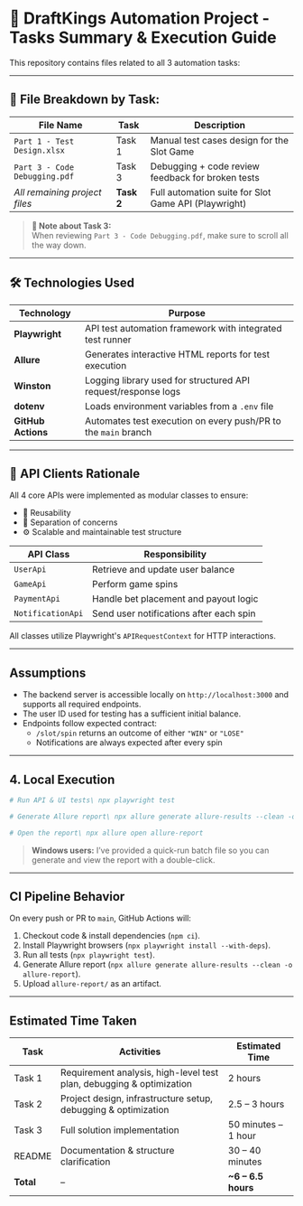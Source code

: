 # 🎯 DraftKings Automation Project - Tasks Summary & Execution Guide

This repository contains files related to all 3 automation tasks:

---

## 📌 File Breakdown by Task:

| File Name                      | Task     | Description                                           |
|-------------------------------|----------|-------------------------------------------------------|
| `Part 1 - Test Design.xlsx`   | Task 1   | Manual test cases design for the Slot Game           |
| `Part 3 - Code Debugging.pdf` | Task 3   | Debugging + code review feedback for broken tests     |
| *All remaining project files* | **Task 2** | Full automation suite for Slot Game API (Playwright) |

> **📝 Note about Task 3:**  
> When reviewing `Part 3 - Code Debugging.pdf`, make sure to scroll all the way down.

---

## 🛠️ Technologies Used

| Technology        | Purpose                                                             |
|-------------------|---------------------------------------------------------------------|
| **Playwright**     | API test automation framework with integrated test runner           |
| **Allure**         | Generates interactive HTML reports for test execution              |
| **Winston**        | Logging library used for structured API request/response logs      |
| **dotenv**         | Loads environment variables from a `.env` file                     |
| **GitHub Actions** | Automates test execution on every push/PR to the `main` branch     |

---

## 🤖 API Clients Rationale

All 4 core APIs were implemented as modular classes to ensure:
- 🔁 Reusability
- 🧹 Separation of concerns
- ⚙️ Scalable and maintainable test structure

| API Class          | Responsibility                                      |
|--------------------|-----------------------------------------------------|
| `UserApi`          | Retrieve and update user balance                    |
| `GameApi`          | Perform game spins                                  |
| `PaymentApi`       | Handle bet placement and payout logic               |
| `NotificationApi`  | Send user notifications after each spin             |

All classes utilize Playwright's `APIRequestContext` for HTTP interactions.

---


## Assumptions

- The backend server is accessible locally on `http://localhost:3000` and supports all required endpoints.
- The user ID used for testing has a sufficient initial balance.
- Endpoints follow expected contract:
  - `/slot/spin` returns an outcome of either `"WIN"` or `"LOSE"`
  - Notifications are always expected after every spin

---

## 4. Local Execution

```bash
# Run API & UI tests\ npx playwright test

# Generate Allure report\ npx allure generate allure-results --clean -o allure-report

# Open the report\ npx allure open allure-report
```

> **Windows users:** I’ve provided a quick-run batch file so you can generate and view the report with a double-click.

---

## CI Pipeline Behavior

On every push or PR to `main`, GitHub Actions will:

1. Checkout code & install dependencies (`npm ci`).
2. Install Playwright browsers (`npx playwright install --with-deps`).
3. Run all tests (`npx playwright test`).
4. Generate Allure report (`npx allure generate allure-results --clean -o allure-report`).
5. Upload `allure-report/` as an artifact.

---


## Estimated Time Taken

| Task     | Activities                                                               | Estimated Time     |
|----------|---------------------------------------------------------------------------|--------------------|
| Task 1   | Requirement analysis, high-level test plan, debugging & optimization      | 2 hours          |
| Task 2   | Project design, infrastructure setup, debugging & optimization            | 2.5 – 3 hours      |
| Task 3   | Full solution implementation                                              | 50 minutes – 1 hour|
| README   | Documentation & structure clarification                                   | 30 – 40 minutes    |
| **Total**| –                                                                         | **~6 – 6.5 hours** |

